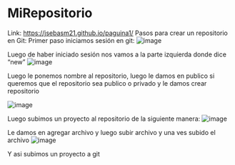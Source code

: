 # MiRepositorio
Link:    https://jsebasm21.github.io/paguina1/
Pasos para crear un repositorio en Git:
Primer paso iniciamos sesión en git:
![image](https://github.com/user-attachments/assets/4f4625b7-d73a-4db2-988b-c1b95050c4fc)

 
Luego de haber iniciado sesión nos vamos a la parte izquierda donde dice “new”
![image](https://github.com/user-attachments/assets/f00ca356-d569-49b3-8c51-6de2ac1db464)

 
Luego le ponemos nombre al repositorio, luego le damos en publico si queremos que el repositorio sea publico o privado y le damos crear repositorio
 

![image](https://github.com/user-attachments/assets/c160b1ee-8eb6-4aca-86b9-7e7539ebc948)

Luego subimos un proyecto al repositorio de la siguiente manera:
 ![image](https://github.com/user-attachments/assets/a98466d8-1768-4e42-b606-75357f9a3cc3)

Le damos en agregar archivo y luego subir archivo y una ves subido el archivo
  ![image](https://github.com/user-attachments/assets/bf5651d2-0c4c-4579-89f7-aa78a4098ab7)

Y asi subimos un proyecto a git
